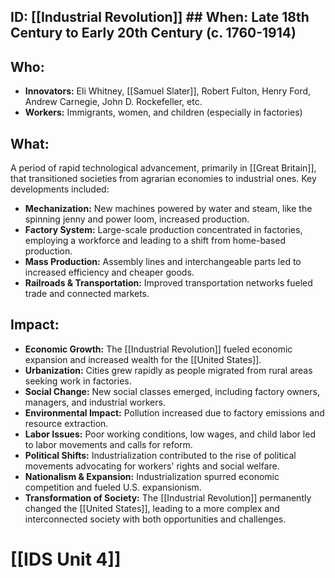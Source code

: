 ## ID: [[Industrial Revolution]] ## When:  Late 18th Century to Early 20th Century (c. 1760-1914) 
## Who: 
* **Innovators:** Eli Whitney, [[Samuel Slater]], Robert Fulton, Henry Ford, Andrew Carnegie, John D. Rockefeller, etc.
* **Workers:**  Immigrants, women, and children (especially in factories)
## What: 
A period of rapid technological advancement, primarily in [[Great Britain]], that transitioned societies from agrarian economies to industrial ones. Key developments included:
* **Mechanization:**  New machines powered by water and steam, like the spinning jenny and power loom, increased production.
* **Factory System:**  Large-scale production concentrated in factories, employing a workforce and leading to a shift from home-based production.
* **Mass Production:** Assembly lines and interchangeable parts led to increased efficiency and cheaper goods.
* **Railroads & Transportation:**  Improved transportation networks fueled trade and connected markets.
## Impact: 
* **Economic Growth:**  The [[Industrial Revolution]] fueled economic expansion and increased wealth for the [[United States]].
* **Urbanization:**  Cities grew rapidly as people migrated from rural areas seeking work in factories.
* **Social Change:**  New social classes emerged, including factory owners, managers, and industrial workers.
* **Environmental Impact:**  Pollution increased due to factory emissions and resource extraction. 
* **Labor Issues:**  Poor working conditions, low wages, and child labor led to labor movements and calls for reform.
* **Political Shifts:**  Industrialization contributed to the rise of political movements advocating for workers' rights and social welfare.
* **Nationalism & Expansion:**  Industrialization spurred economic competition and fueled U.S. expansionism. 
* **Transformation of Society:** The [[Industrial Revolution]] permanently changed the [[United States]], leading to a more complex and interconnected society with both opportunities and challenges. 

# [[IDS Unit 4]]